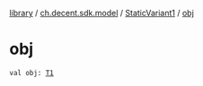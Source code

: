 [library](../../index.md) / [ch.decent.sdk.model](../index.md) / [StaticVariant1](index.md) / [obj](./obj.md)

# obj

`val obj: `[`T1`](index.md#T1)